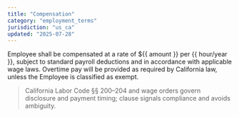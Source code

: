```yaml
---
title: "Compensation"
category: "employment_terms"
jurisdiction: "us_ca"
updated: "2025-07-28"
---
```


Employee shall be compensated at a rate of ${{ amount }} per {{ hour/year }}, subject to standard payroll deductions and in accordance with applicable wage laws. Overtime pay will be provided as required by California law, unless the Employee is classified as exempt.

<!-- LEGAL JUSTIFICATION -->
> California Labor Code §§ 200–204 and wage orders govern disclosure and payment timing; clause signals compliance and avoids ambiguity.